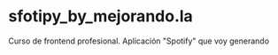 sfotipy_by_mejorando.la
=======================

Curso de frontend profesional. Aplicación "Spotify" que voy generando 
